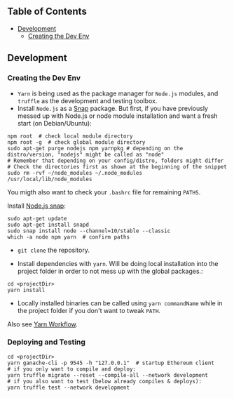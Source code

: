 ## Table of Contents
+ [Development](#development)
    + [Creating the Dev Env](#creating-the-dev-env)

## Development
### Creating the Dev Env
+ `Yarn` is being used as the package manager for `Node.js` modules, and `truffle` as the development and testing toolbox.
+ Install `Node.js` as a [Snap](https://snapcraft.io/) package. But first, if you have previously messed up with Node.js or node module installation and want a fresh start (on Debian/Ubuntu):
```shell
npm root  # check local module directory
npm root -g  # check global module directory
sudo apt-get purge nodejs npm yarnpkg # depending on the distro/version, "nodejs" might be called as "node"
# Remember that depending on your config/distro, folders might differ
# Check the directories first as shown at the beginning of the snippet
sudo rm -rvf ~/node_modules ~/.node_modules /usr/local/lib/node_modules
```
You migth also want to check your `.bashrc` file for remaining `PATHS`.

Install [Node.js snap](https://github.com/nodesource/distributions/blob/master/README.md#snap):
```shell
sudo apt-get update
sudo apt-get install snapd
sudo snap install node --channel=10/stable --classic
which -a node npm yarn  # confirm paths
```
+ `git clone` the repository.

+ Install dependencies with `yarn`. Will be doing local installation into the project folder in order to not mess up with the global packages.:
```shell
cd <projectDir>
yarn install
```
+ Locally installed binaries can be called using `yarn commandName` while in the project folder if you don't want to tweak `PATH`.

Also see [Yarn Workflow](https://yarnpkg.com/en/docs/yarn-workflow).

### Deploying and Testing
```shell
cd <projectDir>
yarn ganache-cli -p 9545 -h "127.0.0.1"  # startup Ethereum client
# if you only want to compile and deploy:
yarn truffle migrate --reset --compile-all --network development
# if you also want to test (below already compiles & deploys):
yarn truffle test --network development
```
